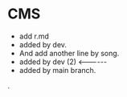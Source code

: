 # CMS

- add r.md
- added by dev.
- And add another line by song.
- added by dev (2) <------
- added by main branch.

.
